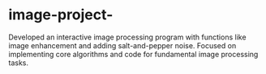 # image-project-
 Developed an interactive image processing program with functions like image enhancement and adding salt-and-pepper noise. Focused on implementing core algorithms and code for fundamental image processing tasks.
